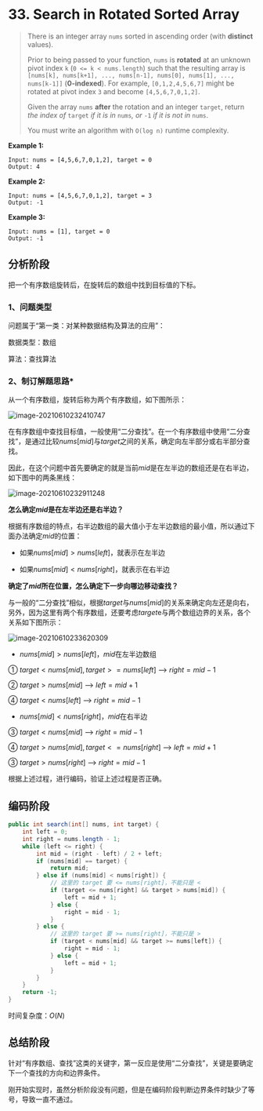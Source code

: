 # 33. Search in Rotated Sorted Array

> There is an integer array `nums` sorted in ascending order (with **distinct** values).
>
> Prior to being passed to your function, `nums` is **rotated** at an unknown pivot index `k` (`0 <= k < nums.length`) such that the resulting array is `[nums[k], nums[k+1], ..., nums[n-1], nums[0], nums[1], ..., nums[k-1]]` (**0-indexed**). For example, `[0,1,2,4,5,6,7]` might be rotated at pivot index `3` and become `[4,5,6,7,0,1,2]`.
>
> Given the array `nums` **after** the rotation and an integer `target`, return *the index of* `target` *if it is in* `nums`*, or* `-1` *if it is not in* `nums`.
>
> You must write an algorithm with `O(log n)` runtime complexity.

**Example 1:**

```
Input: nums = [4,5,6,7,0,1,2], target = 0
Output: 4
```

**Example 2:**

```
Input: nums = [4,5,6,7,0,1,2], target = 3
Output: -1
```

**Example 3:**

```
Input: nums = [1], target = 0
Output: -1
```

## 分析阶段

把一个有序数组旋转后，在旋转后的数组中找到目标值的下标。

### 1、问题类型

问题属于“第一类：对某种数据结构及算法的应用”：

数据类型：数组

算法：查找算法

### 2、制订解题思路*

从一个有序数组，旋转后称为两个有序数组，如下图所示：

![image-20210610232410747](D:/software-files/Typora/image-20210610232410747.png)

在有序数组中查找目标值，一般使用“二分查找”。在一个有序数组中使用“二分查找”，是通过比较$nums[mid]$与$target$之间的关系，确定向左半部分或右半部分查找。

因此，在这个问题中首先要确定的就是当前$mid$是在左半边的数组还是在右半边，如下图中的两条黑线：

![image-20210610232911248](D:/software-files/Typora/image-20210610232911248.png)

**怎么确定$mid$是在左半边还是右半边？**

根据有序数组的特点，右半边数组的最大值小于左半边数组的最小值，所以通过下面办法确定$mid$的位置：

* 如果$nums[mid]> nums[left]$，就表示在左半边

* 如果$nums[mid]< nums[right]$，就表示在右半边



**确定了$mid$所在位置，怎么确定下一步向哪边移动查找？**

与一般的“二分查找”相似，根据$target$与$nums[mid]$的关系来确定向左还是向右，另外，因为这里有两个有序数组，还要考虑$target$e与两个数组边界的关系，各个关系如下图所示：

![image-20210610233620309](D:/software-files/Typora/image-20210610233620309.png)

* $nums[mid]> nums[left]$，$mid$在左半边数组

① $target < nums[mid] , target >= nums[left]$ --> $right = mid - 1$

② $target > nums[mid]$ --> $left = mid + 1$

④ $target < nums[left]$ --> $right= mid - 1$

* $nums[mid]< nums[right]$，$mid$在右半边

③   $target < nums[mid]$ --> $right = mid -1$ 

④ $target > nums[mid], target <= nums[right]$ --> $left = mid +1$

③ $target > nums[right]$ --> $right = mid -1$

根据上述过程，进行编码，验证上述过程是否正确。

## 编码阶段

```java
public int search(int[] nums, int target) {
    int left = 0;
    int right = nums.length - 1;
    while (left <= right) {
        int mid = (right - left) / 2 + left;
        if (nums[mid] == target) {
            return mid;
        } else if (nums[mid] < nums[right]) {
            // 这里的 target 要 <= nums[right]，不能只是 <
            if (target <= nums[right] && target > nums[mid]) {
                left = mid + 1;
            } else {
                right = mid - 1;
            }
        } else {
            // 这里的 target 要 >= nums[right]，不能只是 >
            if (target < nums[mid] && target >= nums[left]) {
                right = mid - 1;
            } else {
                left = mid + 1;
            }
        }
    }
    return -1;
}
```

时间复杂度：$O(N)$

## 总结阶段

针对“有序数组、查找”这类的关键字，第一反应是使用“二分查找”，关键是要确定下一个查找的方向和边界条件。

刚开始实现时，虽然分析阶段没有问题，但是在编码阶段判断边界条件时缺少了等号，导致一直不通过。